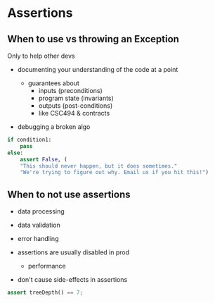 # Assertions

## When to use vs throwing an Exception

Only to help other devs

-   documenting your understanding of the code at a point

    -   guarantees about
        -   inputs (preconditions)
        -   program state (invariants)
        -   outputs (post-conditions)
        -   like CSC494 & contracts

-   debugging a broken algo

```python
if condition1:
    pass
else:
    assert False, (
    "This should never happen, but it does sometimes."
    "We're trying to figure out why. Email us if you hit this!")
```

## When to not use assertions

-   data processing
-   data validation
-   error handling

-   assertions are usually disabled in prod

    -   performance

-   don't cause side-effects in assertions

```python
assert treeDepth() == 7;
```
